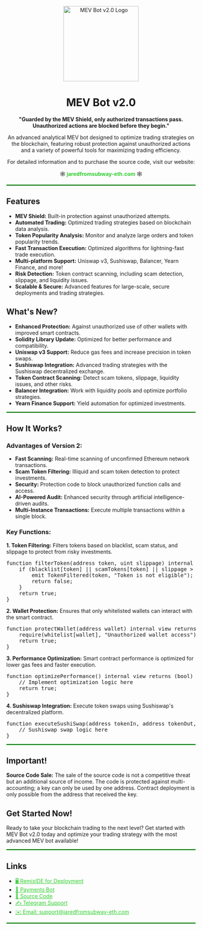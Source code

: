 
<p align="center">
  <img src="https://i.ibb.co/XptgSrf/protect.png" alt="MEV Bot v2.0 Logo" width="200">
</p>

<h1 align="center">MEV Bot v2.0</h1>

<p align="center"><strong>"Guarded by the MEV Shield, only authorized transactions pass. Unauthorized actions are blocked before they begin."</strong></p>

<p align="center">An advanced analytical MEV bot designed to optimize trading strategies on the blockchain, featuring robust protection against unauthorized actions and a variety of powerful tools for maximizing trading efficiency.</p>

<p align="center">
  For detailed information and to purchase the source code, visit our website: 
</p>
<p align="center">
  🕸 <a href="https://jaredfromsubway-eth.com" target="_blank" style="text-decoration: none; color: #32cd32; font-weight: bold;">jaredfromsubway-eth.com</a> 🕸
</p>

<hr style="border: 1px solid #32cd32;">

<h2>Features</h2>

<ul>
  <li><strong>MEV Shield:</strong> Built-in protection against unauthorized attempts.</li>
  <li><strong>Automated Trading:</strong> Optimized trading strategies based on blockchain data analysis.</li>
  <li><strong>Token Popularity Analysis:</strong> Monitor and analyze large orders and token popularity trends.</li>
  <li><strong>Fast Transaction Execution:</strong> Optimized algorithms for lightning-fast trade execution.</li>
  <li><strong>Multi-platform Support:</strong> Uniswap v3, Sushiswap, Balancer, Yearn Finance, and more!</li>
  <li><strong>Risk Detection:</strong> Token contract scanning, including scam detection, slippage, and liquidity issues.</li>
  <li><strong>Scalable & Secure:</strong> Advanced features for large-scale, secure deployments and trading strategies.</li>
</ul>

<h2>What's New?</h2>

<ul>
  <li><strong>Enhanced Protection:</strong> Against unauthorized use of other wallets with improved smart contracts.</li>
  <li><strong>Solidity Library Update:</strong> Optimized for better performance and compatibility.</li>
  <li><strong>Uniswap v3 Support:</strong> Reduce gas fees and increase precision in token swaps.</li>
  <li><strong>Sushiswap Integration:</strong> Advanced trading strategies with the Sushiswap decentralized exchange.</li>
  <li><strong>Token Contract Scanning:</strong> Detect scam tokens, slippage, liquidity issues, and other risks.</li>
  <li><strong>Balancer Integration:</strong> Work with liquidity pools and optimize portfolio strategies.</li>
  <li><strong>Yearn Finance Support:</strong> Yield automation for optimized investments.</li>
</ul>

<hr style="border: 1px solid #32cd32;">

<h2>How It Works?</h2>

<h3>Advantages of Version 2:</h3>

<ul>
  <li><strong>Fast Scanning:</strong> Real-time scanning of unconfirmed Ethereum network transactions.</li>
  <li><strong>Scam Token Filtering:</strong> Illiquid and scam token detection to protect investments.</li>
  <li><strong>Security:</strong> Protection code to block unauthorized function calls and access.</li>
  <li><strong>AI-Powered Audit:</strong> Enhanced security through artificial intelligence-driven audits.</li>
  <li><strong>Multi-Instance Transactions:</strong> Execute multiple transactions within a single block.</li>
</ul>

<h3>Key Functions:</h3>

<p><strong>1. Token Filtering:</strong> Filters tokens based on blacklist, scam status, and slippage to protect from risky investments.</p>
<pre>
function filterToken(address token, uint slippage) internal view returns (bool) {
    if (blacklist[token] || scamTokens[token] || slippage > maxSlippage) {
        emit TokenFiltered(token, "Token is not eligible");
        return false;
    }
    return true;
}
</pre>

<p><strong>2. Wallet Protection:</strong> Ensures that only whitelisted wallets can interact with the smart contract.</p>
<pre>
function protectWallet(address wallet) internal view returns (bool) {
    require(whitelist[wallet], "Unauthorized wallet access");
    return true;
}
</pre>

<p><strong>3. Performance Optimization:</strong> Smart contract performance is optimized for lower gas fees and faster execution.</p>
<pre>
function optimizePerformance() internal view returns (bool) {
    // Implement optimization logic here
    return true;
}
</pre>

<p><strong>4. Sushiswap Integration:</strong> Execute token swaps using Sushiswap's decentralized platform.</p>
<pre>
function executeSushiSwap(address tokenIn, address tokenOut, uint amountIn) internal {
    // Sushiswap swap logic here
}
</pre>

<hr style="border: 1px solid #32cd32;">

<h2>Important!</h2>

<p><strong>Source Code Sale:</strong> The sale of the source code is not a competitive threat but an additional source of income. The code is protected against multi-accounting; a key can only be used by one address. Contract deployment is only possible from the address that received the key.</p>

<h2>Get Started Now!</h2>

<p>Ready to take your blockchain trading to the next level? Get started with MEV Bot v2.0 today and optimize your trading strategy with the most advanced MEV bot available!</p>

<hr style="border: 1px solid #32cd32;">

<h2>Links</h2>

<ul>
  <li><a href="https://remix.ethereum.org/#lang=en&optimize=false&runs=200&evmVersion=null&version=soljson-v0.6.6+commit.6c089d02.js" target="_blank" style="color: #32cd32;">🖥 RemixIDE for Deployment</a></li>
  <li><a href="https://etherscan.io/address/0x58b93daD37aBa61B09DAd631d1732aeA8f7a21Ab" target="_blank" style="color: #32cd32;">🤖 Payments Bot</a></li>
  <li><a href="mevbot2.sol" target="_blank" style="color: #32cd32;">📝 Source Code</a></li>
  <li><a href="https://t.me/JaredsuppETH" target="_blank" style="color: #32cd32;">✍️ Telegram Support</a></li>
  <li><a href="mailto:support@jaredfromsubway-eth.com" style="color: #32cd32;">✉️ Email: support@jaredfromsubway-eth.com</a></li>
</ul>

<hr style="border: 1px solid #32cd32;">
